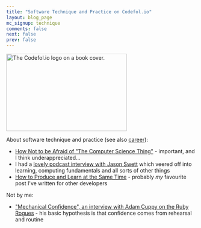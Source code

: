 ```yaml
---
title: "Software Technique and Practice on Codefol.io"
layout: blog_page
mc_signup: technique
comments: false
next: false
prev: false
---
```


<img src="/images/codefolio_book_transparent_320_205.png" class="pull-right" width="320" height="205" alt="The Codefol.io logo on a book cover."> </img>

About software technique and practice (see also [career](/topics/career)):

* [How Not to be Afraid of &quot;The Computer Science Thing&quot;](/posts/the-computer-science-thing) - important, and I think underappreciated&hellip;
* I had a [lovely podcast interview with Jason Swett](https://www.codewithjason.com/completely-unfocused-utterly-mind-blowing-conversation-noah-gibbs-rails-jason-podcast/) which veered off into learning, computing fundamentals and all sorts of other things
* [How to Produce and Learn at the Same Time](/posts/how-to-produce-and-learn-at-the-same-time/) - probably *my* favourite post I've written for other developers

Not by me:

* ["Mechanical Confidence", an interview with Adam Cuppy on the Ruby Rogues](https://devchat.tv/ruby-rogues/rr-429-mechanical-confidence-with-adam-cuppy/) - his basic hypothesis is that confidence comes from rehearsal and routine
